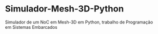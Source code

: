 # Simulador-Mesh-3D-Python
Simulador de um NoC em Mesh-3D em Python, trabalho de Programação em Sistemas Embarcados
